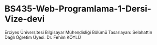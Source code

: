 # BS435-Web-Programlama-1-Dersi-Vize-devi
Erciyes Üniversitesi Bilgisayar Mühendisliği Bölümü Tasarlayan: Selahattin Dağlı Öğretim Üyesi: Dr. Fehim KÖYLÜ
